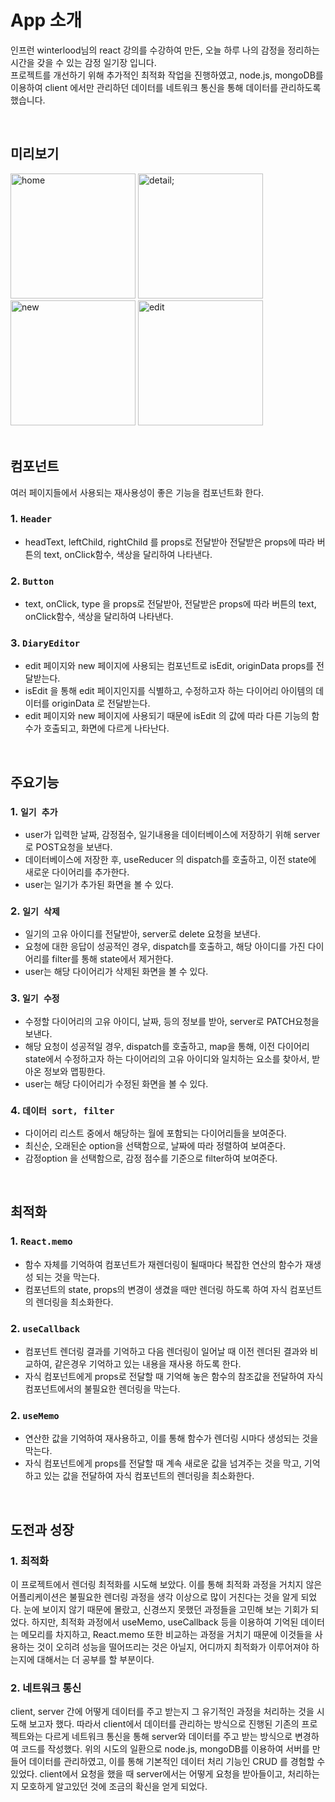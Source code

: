# App 소개

인프런 winterlood님의 react 강의를 수강하여 만든, 오늘 하루 나의 감정을 정리하는 시간을 갖을 수 있는 감정 일기장 입니다.<br>
프로젝트를 개선하기 위해 추가적인 최적화 작업을 진행하였고, node.js, mongoDB를 이용하여 client 에서만 관리하던 데이터를 네트워크 통신을 통해 데이터를 관리하도록 했습니다.

<br>

## 미리보기
<div>
  <img width="200" alt="home" src="https://user-images.githubusercontent.com/102470076/190857680-ce80cb16-3405-490c-909a-80a35919ab04.png" >
  <img width="200" alt="detail;" src="https://user-images.githubusercontent.com/102470076/190857707-18372b42-e4fc-48c5-97ce-2bd6e36bf83d.png">
  <img width="200" alt="new" src="https://user-images.githubusercontent.com/102470076/190857739-3c8ec64f-5172-400b-92bd-0a25b19a9475.png">
  <img width="200" alt="edit" src="https://user-images.githubusercontent.com/102470076/190857743-c4c4351e-cbf8-4b5e-9a77-f0a131c07e97.png">
</div>

<br>

##  컴포넌트
여러 페이지들에서 사용되는 재사용성이 좋은 기능을 컴포넌트화 한다.
###  1. `Header`
- headText, leftChild, rightChild 를 props로 전달받아 전달받은 props에 따라 버튼의 text, onClick함수, 색상을 달리하여 나타낸다.

###  2. `Button`
- text, onClick, type 을 props로 전달받아, 전달받은 props에 따라 버튼의 text, onClick함수, 색상을 달리하여 나타낸다.

###  3. `DiaryEditor`
- edit 페이지와 new 페이지에 사용되는 컴포넌트로 isEdit, originData props를 전달받는다.
- isEdit 을 통해 edit 페이지인지를 식별하고, 수정하고자 하는 다이어리 아이템의 데이터를 originData 로 전달받는다.
- edit 페이지와 new 페이지에 사용되기 때문에 isEdit 의 값에 따라 다른 기능의 함수가 호출되고, 화면에 다르게 나타난다. 




<br>

## 주요기능
###  1. `일기 추가`
- user가 입력한 날짜, 감정점수, 일기내용을 데이터베이스에 저장하기 위해 server로 POST요청을 보낸다.
- 데이터베이스에 저장한 후, useReducer 의 dispatch를 호출하고, 이전 state에 새로운 다이어리를 추가한다.
- user는 일기가 추가된 화면을 볼 수 있다.

###  2. `일기 삭제`
- 일기의 고유 아이디를 전달받아, server로 delete 요청을 보낸다.
- 요청에 대한 응답이 성공적인 경우, dispatch를 호출하고, 해당 아이디를 가진 다이어리를 filter를 통해 state에서 제거한다.
- user는 해당 다이어리가 삭제된 화면을 볼 수 있다.

###  3. `일기 수정`
- 수정할 다이어리의 고유 아이디, 날짜, 등의 정보를 받아, server로 PATCH요청을 보낸다.
- 해당 요청이 성공적일 경우, dispatch를 호출하고, map을 통해, 이전 다이어리 state에서 수정하고자 하는 다이어리의 고유 아이디와 일치하는 요소를 찾아서, 받아온 정보와 맵핑한다.
- user는 해당 다이어리가 수정된 화면을 볼 수 있다.


###  4. `데이터 sort, filter`
- 다이어리 리스트 중에서 해당하는 월에 포함되는 다이어리들을 보여준다.
- 최신순, 오래된순 option을 선택함으로, 날짜에 따라 정렬하여 보여준다.
- 감정option 을 선택함으로, 감정 점수를 기준으로 filter하여 보여준다.


<br>

## 최적화
### 1. `React.memo`
- 함수 자체를 기억하여 컴포넌트가 재렌더링이 될때마다 복잡한 연산의 함수가 재생성 되는 것을 막는다.
- 컴포넌트의 state, props의 변경이 생겼을 때만 렌더링 하도록 하여 자식 컴포넌트의 렌더링을 최소화한다.

### 2. `useCallback`
- 컴포넌트 렌더링 결과를 기억하고 다음 렌더링이 일어날 때 이전 렌더된 결과와 비교하여, 같은경우 기억하고 있는 내용을 재사용 하도록 한다.
- 자식 컴포넌트에게 props로 전달할 때 기억해 놓은 함수의 참조값을 전달하여 자식 컴포넌트에서의 불필요한 렌더링을 막는다.

### 2. `useMemo`
- 연산한 값을 기억하여 재사용하고, 이를 통해 함수가 렌더링 시마다 생성되는 것을 막는다.
- 자식 컴포넌트에게 props를 전달할 때 계속 새로운 값을 넘겨주는 것을 막고, 기억하고 있는 값을 전달하여 자식 컴포넌트의 렌더링을 최소화한다.

<br>

## 도전과 성장
### 1. 최적화
이 프로젝트에서 렌더링 최적화를 시도해 보았다. 이를 통해 최적화 과정을 거치지 않은 어플리케이션은 불필요한 렌더링 과정을 생각 이상으로 많이 거친다는 것을 알게 되었다. 
눈에 보이지 않기 때문에 몰랐고, 신경쓰지 못했던 과정들을 고민해 보는 기회가 되었다.
하지만, 최적화 과정에서 useMemo, useCallback 등을 이용하여 기억된 데이터는 메모리를 차지하고,  React.memo 또한 비교하는 과정을 거치기 때문에 
이것들을 사용하는 것이 오히려 성능을 떨어뜨리는 것은 아닐지, 어디까지 최적화가 이루어져야 하는지에 대해서는 더 공부를 할 부분이다.

### 2. 네트워크 통신
client, server 간에 어떻게 데이터를 주고 받는지 그 유기적인 과정을 처리하는 것을 시도해 보고자 했다.
따라서 client에서 데이터를 관리하는 방식으로 진행된 기존의 프로젝트와는 다르게 네트워크 통신을 통해 server와 데이터를 주고 받는 방식으로 변경하여 코드를 작성했다.
위의 시도의 일환으로 node.js, mongoDB를 이용하여 서버를 만들어 데이터를 관리하였고, 이를 통해 기본적인 데이터 처리 기능인 CRUD 를 경험할 수 있었다.
client에서 요청을 했을 때 server에서는 어떻게 요청을 받아들이고, 처리하는지 모호하게 알고있던 것에 조금의 확신을 얻게 되었다.


